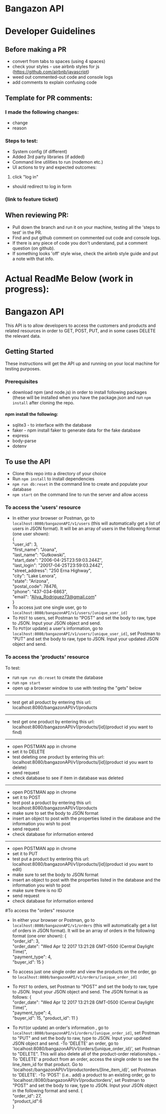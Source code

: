 # Bangazon API


# Developer Guidelines
## Before making a PR
- convert from tabs to spaces (using 4 spaces)
- check your styles - use airbnb styles for js (https://github.com/airbnb/javascript)
- weed out commented-out code and console logs
- add comments to explain confusing code


## Template for PR comments:  
### I made the following changes:  
- change  
- reason


### Steps to test:
- System config (if different)
- Added 3rd party libraries (if added)
- Command line utilities to run (nodemon etc.)
- UI actions to try and expected outcomes:
1. click "log in"
- should redirect to log in form

### (link to feature ticket)


## When reviewing PR:

+ Pull down the branch and run it on your machine, testing all the 'steps to test' in the PR.
+ Find and put github comment on commented out code and console logs.
+ If there is any piece of code you don't understand, put a comment question (on github).
+ If something looks 'off' style wise, check the airbnb style guide and put a note with that info.



# Actual ReadMe Below (work in progress):

# Bangazon API  
This API is to allow developers to access the customers and products and related resources in order to GET, POST, PUT, and in some cases DELETE the relevant data.

## Getting Started  
These instructions will get the API up and running on your local machine for testing purposes.  

### Prerequisites
- download npm (and node.js) in order to install following packages (these will be installed when you have the package.json and run `npm install` after cloning the repo.  
#### npm install the following:
- sqlite3 - to interface with the database
- faker - npm install faker to generate data for the fake database
- express
- body-parse
- dotenv

## To use the API
- Clone this repo into a directory of your choice
- Run `npm install` to install dependencies
- `npm run db:reset` in the command line to create and populate your database
- `npm start` on the command line to run the server and allow access

### To access the 'users' resource
- In either your browser or Postman, go to `localhost:8080/bangazonAPI/v1/users` (this will automatically get a list of users in JSON format).  It will be an array of users in the following format (one user shown):  
{  
  "user_id": 3,  
  "first_name": "Joana",  
  "last_name": "Gutkowski",  
  "start_date": "2006-04-25T23:59:03.244Z",  
  "last_login": "20017-04-25T23:59:03.244Z",  
  "street_address": "250 Erna Highway",  
  "city": "Lake Lenora",  
  "state": "Arizona",  
  "postal_code": 78476,  
  "phone": "437-034-6863",  
  "email": "Aliya_Rodriguez73@gmail.com"  
}
- To access just one single user, go to `localhost:8080/bangazonAPI/v1/users/[unique_user_id]`
- To `POST` to users, set Postman to "POST" and set the body to raw, type to JSON. Input your JSON object and send.
- To `PUT`(or update) a user's information, go to `localhost:8080/bangazonAPI/v1/users/[unique_user_id]`, set Postman to "PUT" and set the body to raw, type to JSON. Input your updated JSON object and send.

### To access the 'products' resource
To test:
- run ```npm run db:reset``` to create the database
- run ```npm start``` 
- open up a browser window to use with testing the "gets" below
______________________________________________
- test get all product by entering this url:
    localhost:8080/bangazonAPI/v1/products

_______________________________________________
- test get one product by entering this url:
    localhost:8080/bangazonAPI/v1/products/[id](product id you want to find)
_______________________________________________
- open POSTMAN app in chrome
- set it to DELETE
- test deleting one product by entering this url:
    localhost:8080/bangazonAPI/v1/products/[id](product id you want to delete)
- send request
- check database to see if item in database was deleted

_______________________________________________
- open POSTMAN app in chrome
- set it to POST
- test post a product by entering this url:
   localhost:8080/bangazonAPI/v1/products
- make sure to set the body to JSON format
- insert an object to post with the properties listed in the database and the information you wish to 
   post
- send request
- check database for information entered
_______________________________________________
- open POSTMAN app in chrome
- set it to PUT
- test put a product by entering this url:
   localhost:8080/bangazonAPI/v1/products/[id](product id you want to edit)
- make sure to set the body to JSON format
- insert an object to post with the properties listed in the database and the information you wish to 
   post
- make sure there is no ID
- send request
- check database for information entered

#To access the "orders" resource
- In either your browser or Postman, go to `localhost:8080/bangazonAPI/v1/orders` (this will automatically get a list of orders in JSON format).  It will be an array of orders in the following format (one orer shown): 
{  
  "order_id": 3,  
  "order_date": "Wed Apr 12 2017 13:21:28 GMT-0500 (Central Daylight Time)",  
  "payment_type": 4,  
  "buyer_id": 15
}

- To access just one single order and view the products on the order, go to `localhost:8080/bangazonAPI/v1/orders/[unique_order_id]`
- To `POST` to orders, set Postman to "POST" and set the body to raw, type to JSON. Input your JSON object and send.
  The JSON format is as follows:
  {    
  "order_date": "Wed Apr 12 2017 13:21:28 GMT-0500 (Central Daylight Time)",  
  "payment_type": 4,  
  "buyer_id": 15,
  "product_id": 11
}
- To `PUT`(or update) an order's information , go to `localhost:8080/bangazonAPI/v1/orders/[unique_order_id]`, set Postman to "PUT" and set the body to raw, type to JSON. Input your updated JSON object and send.
-To 'DELETE' an order, go to 'localhost:8080/bangazonAPI/v1/orders/[unique_order_id}', set Postman to "DELETE". This will also delete all of the product-order relationships.
-To 'DELETE' a product from an order, access the single order to see the line_item_id for that product. Go to 'localhost:/bangazonAPI/v1/productorders/[line_item_id}', set Postman to 'DELETE'.
-To 'POST' (i.e.. add) a product to an existing order, go to 'localhost:/8080/bangazonAPI/v1/productorders', set Postman to "POST" and set the body to raw, type to JSON. Input your JSON object in the following format and send.
{    
  "order_id": 27,  
  "product_id":6  
}



